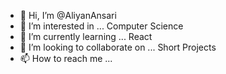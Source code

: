 - 👋 Hi, I’m @AliyanAnsari
- 👀 I’m interested in ... Computer Science
- 🌱 I’m currently learning ... React
- 💞️ I’m looking to collaborate on ... Short Projects
- 📫 How to reach me ... 

<!---
AliyanAnsari/AliyanAnsari is a ✨ special ✨ repository because its `README.md` (this file) appears on your GitHub profile.
You can click the Preview link to take a look at your changes.
--->
